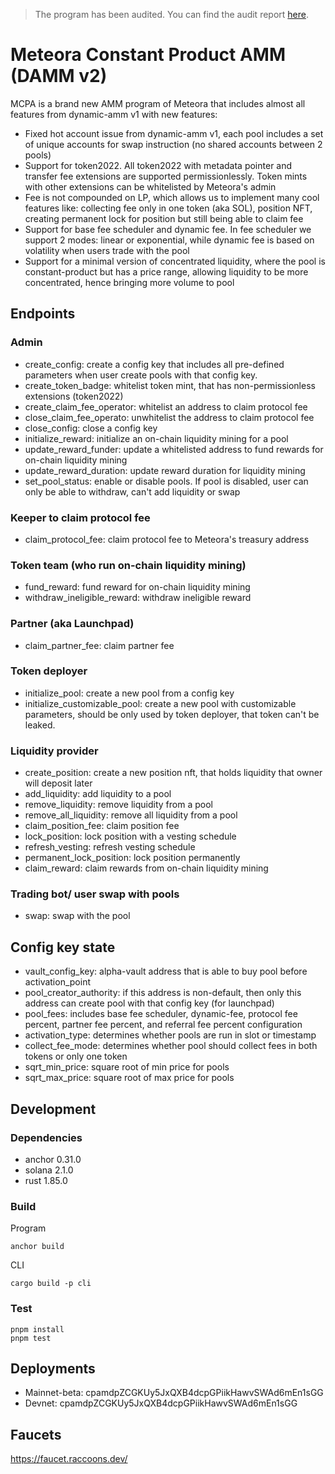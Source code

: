 > The program has been audited. You can find the audit report [here](https://docs.meteora.ag/resources/audits#id-2.-damm-v2).

# Meteora Constant Product AMM (DAMM v2)

MCPA is a brand new AMM program of Meteora that includes almost all features from dynamic-amm v1 with new features:
- Fixed hot account issue from dynamic-amm v1, each pool includes a set of unique accounts for swap instruction (no shared accounts between 2 pools)
- Support for token2022. All token2022 with metadata pointer and transfer fee extensions are supported permissionlessly. Token mints with other extensions can be whitelisted by Meteora's admin
- Fee is not compounded on LP, which allows us to implement many cool features like: collecting fee only in one token (aka SOL), position NFT, creating permanent lock for position but still being able to claim fee
- Support for base fee scheduler and dynamic fee. In fee scheduler we support 2 modes: linear or exponential, while dynamic fee is based on volatility when users trade with the pool
- Support for a minimal version of concentrated liquidity, where the pool is constant-product but has a price range, allowing liquidity to be more concentrated, hence bringing more volume to pool

## Endpoints
### Admin
- create_config: create a config key that includes all pre-defined parameters when user create pools with that config key.
- create_token_badge: whitelist token mint, that has non-permissionless extensions (token2022)
- create_claim_fee_operator: whitelist an address to claim protocol fee
- close_claim_fee_operato: unwhitelist the address to claim protocol fee
- close_config: close a config key
- initialize_reward: initialize an on-chain liquidity mining for a pool
- update_reward_funder: update a whitelisted address to fund rewards for on-chain liquidity mining 
- update_reward_duration: update reward duration for liquidity mining
- set_pool_status: enable or disable pools. If pool is disabled, user can only be able to withdraw, can't add liquidity or swap

### Keeper to claim protocol fee
- claim_protocol_fee: claim protocol fee to Meteora's treasury address

### Token team (who run on-chain liquidity mining)
- fund_reward: fund reward for on-chain liquidity mining
- withdraw_ineligible_reward: withdraw ineligible reward 

### Partner (aka Launchpad)
- claim_partner_fee: claim partner fee

### Token deployer 
- initialize_pool: create a new pool from a config key 
- initialize_customizable_pool: create a new pool with customizable parameters, should be only used by token deployer, that token can't be leaked.

### Liquidity provider
- create_position: create a new position nft, that holds liquidity that owner will deposit later
- add_liquidity: add liquidity to a pool 
- remove_liquidity: remove liquidity from a pool
- remove_all_liquidity: remove all liquidity from a pool
- claim_position_fee: claim position fee 
- lock_position: lock position with a vesting schedule
- refresh_vesting: refresh vesting schedule
- permanent_lock_position: lock position permanently 
- claim_reward: claim rewards from on-chain liquidity mining

### Trading bot/ user swap with pools
- swap: swap with the pool


## Config key state
- vault_config_key: alpha-vault address that is able to buy pool before activation_point
- pool_creator_authority: if this address is non-default, then only this address can create pool with that config key (for launchpad)
- pool_fees: includes base fee scheduler, dynamic-fee, protocol fee percent, partner fee percent, and referral fee percent configuration
- activation_type: determines whether pools are run in slot or timestamp 
- collect_fee_mode: determines whether pool should collect fees in both tokens or only one token
- sqrt_min_price: square root of min price for pools
- sqrt_max_price: square root of max price for pools

## Development

### Dependencies

- anchor 0.31.0
- solana 2.1.0
- rust 1.85.0

### Build

Program 

```
anchor build
```

CLI

```
cargo build -p cli
```

### Test

```
pnpm install
pnpm test
```

## Deployments

- Mainnet-beta: cpamdpZCGKUy5JxQXB4dcpGPiikHawvSWAd6mEn1sGG
- Devnet: cpamdpZCGKUy5JxQXB4dcpGPiikHawvSWAd6mEn1sGG

## Faucets

https://faucet.raccoons.dev/
